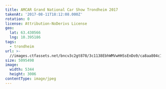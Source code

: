 ```yaml
---
title: AMCAR Grand National Car Show Trondheim 2017
takenAt: '2017-08-11T18:12:08.000Z'
rotation: 0
license: Attribution-NoDerivs License
geo:
  lat: 63.430566
  lng: 10.395186
tags:
  - trondheim
url: >-
  //images.ctfassets.net/bncv3c2gt878/3c1138EbhWMVwHHSsEnDo9/ca8aa804c10728f0d4c542f4260c745b/amcar-grand-national-car-show-trondheim-2017_36461807336_o
size: 5095498
image:
  width: 5344
  height: 3006
contentType: image/jpeg
---
```


